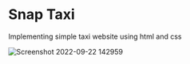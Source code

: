 # Snap Taxi

Implementing simple taxi website using html and css

![Screenshot 2022-09-22 142959](https://user-images.githubusercontent.com/82975802/191734193-20f5a671-c4a7-49ba-9531-e87c50c0a3c4.png)
